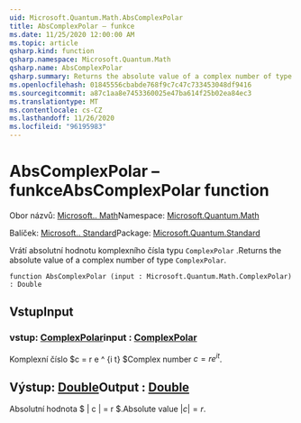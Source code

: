 ```yaml
---
uid: Microsoft.Quantum.Math.AbsComplexPolar
title: AbsComplexPolar – funkce
ms.date: 11/25/2020 12:00:00 AM
ms.topic: article
qsharp.kind: function
qsharp.namespace: Microsoft.Quantum.Math
qsharp.name: AbsComplexPolar
qsharp.summary: Returns the absolute value of a complex number of type `ComplexPolar`.
ms.openlocfilehash: 01845556cbabde768f9c7c47c733453048df9416
ms.sourcegitcommit: a87c1aa8e7453360025e47ba614f25b02ea84ec3
ms.translationtype: MT
ms.contentlocale: cs-CZ
ms.lasthandoff: 11/26/2020
ms.locfileid: "96195983"
---
```

# <a name="abscomplexpolar-function"></a><span data-ttu-id="3d2aa-102">AbsComplexPolar – funkce</span><span class="sxs-lookup"><span data-stu-id="3d2aa-102">AbsComplexPolar function</span></span>

<span data-ttu-id="3d2aa-103">Obor názvů: [Microsoft.. Math](xref:Microsoft.Quantum.Math)</span><span class="sxs-lookup"><span data-stu-id="3d2aa-103">Namespace: [Microsoft.Quantum.Math](xref:Microsoft.Quantum.Math)</span></span>

<span data-ttu-id="3d2aa-104">Balíček: [Microsoft.. Standard](https://nuget.org/packages/Microsoft.Quantum.Standard)</span><span class="sxs-lookup"><span data-stu-id="3d2aa-104">Package: [Microsoft.Quantum.Standard](https://nuget.org/packages/Microsoft.Quantum.Standard)</span></span>


<span data-ttu-id="3d2aa-105">Vrátí absolutní hodnotu komplexního čísla typu `ComplexPolar` .</span><span class="sxs-lookup"><span data-stu-id="3d2aa-105">Returns the absolute value of a complex number of type `ComplexPolar`.</span></span>

```qsharp
function AbsComplexPolar (input : Microsoft.Quantum.Math.ComplexPolar) : Double
```


## <a name="input"></a><span data-ttu-id="3d2aa-106">Vstup</span><span class="sxs-lookup"><span data-stu-id="3d2aa-106">Input</span></span>

### <a name="input--complexpolar"></a><span data-ttu-id="3d2aa-107">vstup: [ComplexPolar](xref:Microsoft.Quantum.Math.ComplexPolar)</span><span class="sxs-lookup"><span data-stu-id="3d2aa-107">input : [ComplexPolar](xref:Microsoft.Quantum.Math.ComplexPolar)</span></span>

<span data-ttu-id="3d2aa-108">Komplexní číslo $c = r e ^ {i t} $</span><span class="sxs-lookup"><span data-stu-id="3d2aa-108">Complex number $c = r e^{i t}$.</span></span>



## <a name="output--double"></a><span data-ttu-id="3d2aa-109">Výstup: [Double](xref:microsoft.quantum.lang-ref.double)</span><span class="sxs-lookup"><span data-stu-id="3d2aa-109">Output : [Double](xref:microsoft.quantum.lang-ref.double)</span></span>

<span data-ttu-id="3d2aa-110">Absolutní hodnota $ | c | = r $.</span><span class="sxs-lookup"><span data-stu-id="3d2aa-110">Absolute value $|c| = r$.</span></span>